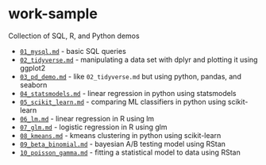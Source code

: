 # work-sample
Collection of SQL, R, and Python demos

+ [`01_mysql.md`](https://github.com/grollins/work-sample/blob/master/01_mysql.md) - basic SQL queries
+ [`02_tidyverse.md`](https://github.com/grollins/work-sample/blob/master/02_tidyverse.md) - manipulating a data set with dplyr and plotting it using ggplot2
+ [`03_pd_demo.md`](https://github.com/grollins/work-sample/blob/master/03_pd_demo.md) - like `02_tidyverse.md` but using python, pandas, and seaborn
+ [`04_statsmodels.md`](https://github.com/grollins/work-sample/blob/master/04_statsmodels.md) - linear regression in python using statsmodels
+ [`05_scikit_learn.md`](https://github.com/grollins/work-sample/blob/master/05_scikit_learn.md) - comparing ML classifiers in python using scikit-learn
+ [`06_lm.md`](https://github.com/grollins/work-sample/blob/master/06_lm.md) - linear regression in R using lm
+ [`07_glm.md`](https://github.com/grollins/work-sample/blob/master/07_glm.md) - logistic regression in R using glm
+ [`08_kmeans.md`](https://github.com/grollins/work-sample/blob/master/08_kmeans.md) - kmeans clustering in python using scikit-learn
+ [`09_beta_binomial.md`](https://github.com/grollins/work-sample/blob/master/09_beta_binomial.md) - bayesian A/B testing model using RStan
+ [`10_poisson_gamma.md`](https://github.com/grollins/work-sample/blob/master/10_poisson_gamma.md) - fitting a statistical model to data using RStan
